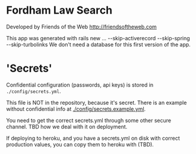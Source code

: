 # Fordham Law Search

Developed by Friends of the Web http://friendsoftheweb.com

This app was generated with rails new ... --skip-activerecord --skip-spring --skip-turbolinks
We don't need a database for this first version of the app.


# 'Secrets'

Confidential configuration (passwords, api keys) is stored in `./config/secrets.yml`.

This file is NOT in the repository, because it's secret. There is an example
without confidential info at [./config/secrets.example.yml](./config/secrets.example.yml).

You need to get the correct secrets.yml through some other secure channel.
TBD how we deal with it on deployment.

If deploying to heroku, and you have a secrets.yml on disk with correct
production values, you can copy them to heroku with (TBD).


